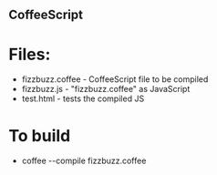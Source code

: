 CoffeeScript
-----------------

# Files:
 - fizzbuzz.coffee - CoffeeScript file to be compiled
 - fizzbuzz.js - "fizzbuzz.coffee" as JavaScript
 - test.html - tests the compiled JS

# To build
 - coffee --compile fizzbuzz.coffee
